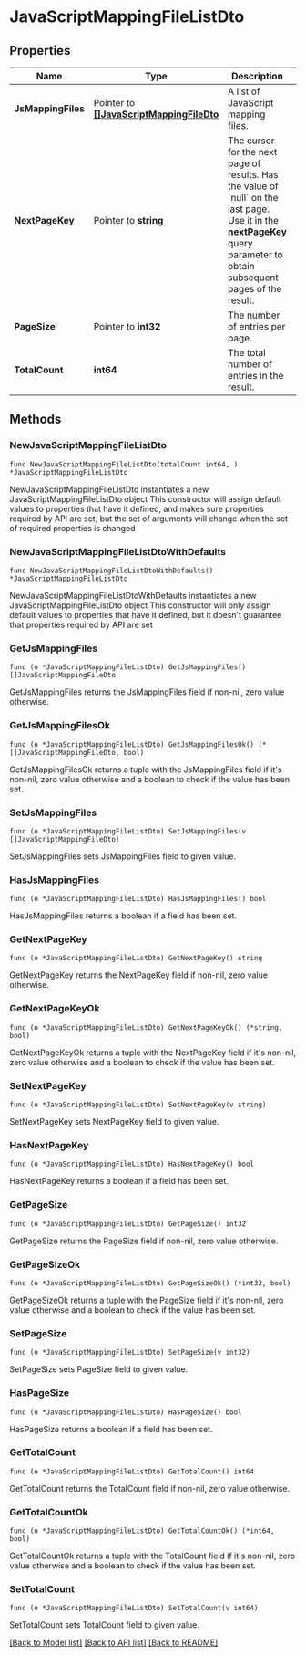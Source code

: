 # JavaScriptMappingFileListDto

## Properties

Name | Type | Description | Notes
------------ | ------------- | ------------- | -------------
**JsMappingFiles** | Pointer to [**[]JavaScriptMappingFileDto**](JavaScriptMappingFileDto.md) | A list of JavaScript mapping files. | [optional] 
**NextPageKey** | Pointer to **string** | The cursor for the next page of results. Has the value of &#x60;null&#x60; on the last page.   Use it in the **nextPageKey** query parameter to obtain subsequent pages of the result. | [optional] 
**PageSize** | Pointer to **int32** | The number of entries per page. | [optional] 
**TotalCount** | **int64** | The total number of entries in the result. | 

## Methods

### NewJavaScriptMappingFileListDto

`func NewJavaScriptMappingFileListDto(totalCount int64, ) *JavaScriptMappingFileListDto`

NewJavaScriptMappingFileListDto instantiates a new JavaScriptMappingFileListDto object
This constructor will assign default values to properties that have it defined,
and makes sure properties required by API are set, but the set of arguments
will change when the set of required properties is changed

### NewJavaScriptMappingFileListDtoWithDefaults

`func NewJavaScriptMappingFileListDtoWithDefaults() *JavaScriptMappingFileListDto`

NewJavaScriptMappingFileListDtoWithDefaults instantiates a new JavaScriptMappingFileListDto object
This constructor will only assign default values to properties that have it defined,
but it doesn't guarantee that properties required by API are set

### GetJsMappingFiles

`func (o *JavaScriptMappingFileListDto) GetJsMappingFiles() []JavaScriptMappingFileDto`

GetJsMappingFiles returns the JsMappingFiles field if non-nil, zero value otherwise.

### GetJsMappingFilesOk

`func (o *JavaScriptMappingFileListDto) GetJsMappingFilesOk() (*[]JavaScriptMappingFileDto, bool)`

GetJsMappingFilesOk returns a tuple with the JsMappingFiles field if it's non-nil, zero value otherwise
and a boolean to check if the value has been set.

### SetJsMappingFiles

`func (o *JavaScriptMappingFileListDto) SetJsMappingFiles(v []JavaScriptMappingFileDto)`

SetJsMappingFiles sets JsMappingFiles field to given value.

### HasJsMappingFiles

`func (o *JavaScriptMappingFileListDto) HasJsMappingFiles() bool`

HasJsMappingFiles returns a boolean if a field has been set.

### GetNextPageKey

`func (o *JavaScriptMappingFileListDto) GetNextPageKey() string`

GetNextPageKey returns the NextPageKey field if non-nil, zero value otherwise.

### GetNextPageKeyOk

`func (o *JavaScriptMappingFileListDto) GetNextPageKeyOk() (*string, bool)`

GetNextPageKeyOk returns a tuple with the NextPageKey field if it's non-nil, zero value otherwise
and a boolean to check if the value has been set.

### SetNextPageKey

`func (o *JavaScriptMappingFileListDto) SetNextPageKey(v string)`

SetNextPageKey sets NextPageKey field to given value.

### HasNextPageKey

`func (o *JavaScriptMappingFileListDto) HasNextPageKey() bool`

HasNextPageKey returns a boolean if a field has been set.

### GetPageSize

`func (o *JavaScriptMappingFileListDto) GetPageSize() int32`

GetPageSize returns the PageSize field if non-nil, zero value otherwise.

### GetPageSizeOk

`func (o *JavaScriptMappingFileListDto) GetPageSizeOk() (*int32, bool)`

GetPageSizeOk returns a tuple with the PageSize field if it's non-nil, zero value otherwise
and a boolean to check if the value has been set.

### SetPageSize

`func (o *JavaScriptMappingFileListDto) SetPageSize(v int32)`

SetPageSize sets PageSize field to given value.

### HasPageSize

`func (o *JavaScriptMappingFileListDto) HasPageSize() bool`

HasPageSize returns a boolean if a field has been set.

### GetTotalCount

`func (o *JavaScriptMappingFileListDto) GetTotalCount() int64`

GetTotalCount returns the TotalCount field if non-nil, zero value otherwise.

### GetTotalCountOk

`func (o *JavaScriptMappingFileListDto) GetTotalCountOk() (*int64, bool)`

GetTotalCountOk returns a tuple with the TotalCount field if it's non-nil, zero value otherwise
and a boolean to check if the value has been set.

### SetTotalCount

`func (o *JavaScriptMappingFileListDto) SetTotalCount(v int64)`

SetTotalCount sets TotalCount field to given value.



[[Back to Model list]](../README.md#documentation-for-models) [[Back to API list]](../README.md#documentation-for-api-endpoints) [[Back to README]](../README.md)


